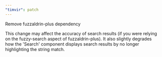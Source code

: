 ```yaml
---
"timvir": patch
---
```


Remove fuzzaldrin-plus dependency

This change may affect the accuracy of search results (if you were relying on the fuzzy-search aspect of fuzzaldrin-plus).
It also slightly degrades how the 'Search' component displays search results by no longer highlighting the string match.
